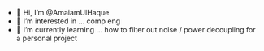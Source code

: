 - 👋 Hi, I’m @AmaiamUlHaque
- 👀 I’m interested in ... comp eng
- 🌱 I’m currently learning ... how to filter out noise / power decoupling for a personal project

<!---
AmaiamUlHaque/AmaiamUlHaque is a ✨ special ✨ repository because its `README.md` (this file) appears on your GitHub profile.
You can click the Preview link to take a look at your changes.
--->
